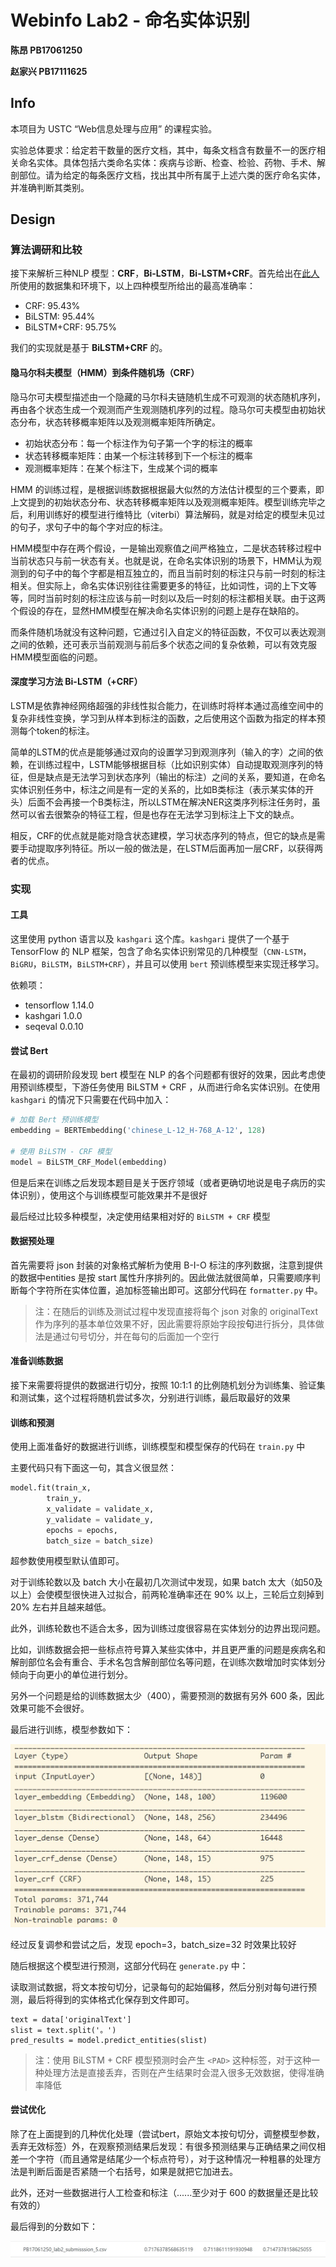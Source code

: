 # Webinfo Lab2 -  命名实体识别

**陈昂 PB17061250**

**赵家兴 PB17111625**

## Info

本项目为 USTC “Web信息处理与应用” 的课程实验。

实验总体要求：给定若干数量的医疗文档，其中，每条文档含有数量不一的医疗相关命名实体。具体包括六类命名实体：疾病与诊断、检查、检验、药物、手术、解剖部位。请为给定的每条医疗文档，找出其中所有属于上述六类的医疗命名实体，并准确判断其类别。

## Design

### 算法调研和比较

接下来解析三种NLP 模型：**CRF**，**Bi-LSTM**，**Bi-LSTM+CRF**。首先给出在[此人](https://zhuanlan.zhihu.com/p/61227299?tdsourcetag=s_pctim_aiomsg)所使用的数据集和环境下，以上四种模型所给出的最高准确率：

- CRF: 95.43%
- BiLSTM: 95.44%
- BiLSTM+CRF: 95.75%

我们的实现就是基于 **BiLSTM+CRF** 的。

#### 隐马尔科夫模型（HMM）到条件随机场（CRF）

隐马尔可夫模型描述由一个隐藏的马尔科夫链随机生成不可观测的状态随机序列，再由各个状态生成一个观测而产生观测随机序列的过程。隐马尔可夫模型由初始状态分布，状态转移概率矩阵以及观测概率矩阵所确定。

- 初始状态分布：每一个标注作为句子第一个字的标注的概率
- 状态转移概率矩阵：由某一个标注转移到下一个标注的概率
- 观测概率矩阵：在某个标注下，生成某个词的概率

HMM 的训练过程，是根据训练数据根据最大似然的方法估计模型的三个要素，即上文提到的初始状态分布、状态转移概率矩阵以及观测概率矩阵。模型训练完毕之后，利用训练好的模型进行维特比（viterbi）算法解码，就是对给定的模型未见过的句子，求句子中的每个字对应的标注。

HMM模型中存在两个假设，一是输出观察值之间严格独立，二是状态转移过程中当前状态只与前一状态有关。也就是说，在命名实体识别的场景下，HMM认为观测到的句子中的每个字都是相互独立的，而且当前时刻的标注只与前一时刻的标注相关。但实际上，命名实体识别往往需要更多的特征，比如词性，词的上下文等等，同时当前时刻的标注应该与前一时刻以及后一时刻的标注都相关联。由于这两个假设的存在，显然HMM模型在解决命名实体识别的问题上是存在缺陷的。

而条件随机场就没有这种问题，它通过引入自定义的特征函数，不仅可以表达观测之间的依赖，还可表示当前观测与前后多个状态之间的复杂依赖，可以有效克服HMM模型面临的问题。

#### 深度学习方法 Bi-LSTM（+CRF）

LSTM是依靠神经网络超强的非线性拟合能力，在训练时将样本通过高维空间中的复杂非线性变换，学习到从样本到标注的函数，之后使用这个函数为指定的样本预测每个token的标注。

简单的LSTM的优点是能够通过双向的设置学习到观测序列（输入的字）之间的依赖，在训练过程中，LSTM能够根据目标（比如识别实体）自动提取观测序列的特征，但是缺点是无法学习到状态序列（输出的标注）之间的关系，要知道，在命名实体识别任务中，标注之间是有一定的关系的，比如B类标注（表示某实体的开头）后面不会再接一个B类标注，所以LSTM在解决NER这类序列标注任务时，虽然可以省去很繁杂的特征工程，但是也存在无法学习到标注上下文的缺点。

相反，CRF的优点就是能对隐含状态建模，学习状态序列的特点，但它的缺点是需要手动提取序列特征。所以一般的做法是，在LSTM后面再加一层CRF，以获得两者的优点。

### 实现

#### 工具

这里使用 python 语言以及 `kashgari` 这个库。`kashgari` 提供了一个基于 TensorFlow 的 NLP 框架，包含了命名实体识别常见的几种模型（`CNN-LSTM`，`BiGRU`，`BiLSTM`，`BiLSTM+CRF`），并且可以使用 `bert` 预训练模型来实现迁移学习。

依赖项：

+   tensorflow 1.14.0
+   kashgari 1.0.0
+   seqeval 0.0.10

#### 尝试 Bert

在最初的调研阶段发现 bert 模型在 NLP 的各个问题都有很好的效果，因此考虑使用预训练模型，下游任务使用 BiLSTM + CRF ，从而进行命名实体识别。在使用 `kashgari` 的情况下只需要在代码中加入：

```python
# 加载 Bert 预训练模型
embedding = BERTEmbedding('chinese_L-12_H-768_A-12', 128)

# 使用 BiLSTM - CRF 模型
model = BiLSTM_CRF_Model(embedding)
```

但是后来在训练之后发现本题目是关于医疗领域（或者更确切地说是电子病历的实体识别），使用这个与训练模型可能效果并不是很好

最后经过比较多种模型，决定使用结果相对好的 `BiLSTM + CRF` 模型

#### 数据预处理

首先需要将 json 封装的对象格式解析为使用 B-I-O 标注的序列数据，注意到提供的数据中entities 是按 start 属性升序排列的。因此做法就很简单，只需要顺序判断每个字符所在实体位置，追加标签输出即可。这部分代码在 `formatter.py` 中。

>   注：在随后的训练及测试过程中发现直接将每个 json 对象的 originalText 作为序列的基本单位效果不好，因此需要将原始字段按**句**进行拆分，具体做法是通过句号切分，并在每句的后面加一个空行

#### 准备训练数据

接下来需要将提供的数据进行切分，按照 10:1:1 的比例随机划分为训练集、验证集和测试集，这个过程将随机尝试多次，分别进行训练，最后取最好的效果

#### 训练和预测

使用上面准备好的数据进行训练，训练模型和模型保存的代码在 `train.py` 中

主要代码只有下面这一句，其含义很显然：

```python
model.fit(train_x,
        train_y,
        x_validate = validate_x,
        y_validate = validate_y,
        epochs = epochs,
        batch_size = batch_size)
```

超参数使用模型默认值即可。

对于训练轮数以及 batch 大小在最初几次测试中发现，如果 batch 太大（如50及以上）会使模型很快进入过拟合，前两轮准确率还在 90% 以上，三轮后立刻掉到 20% 左右并且越来越低。

此外，训练轮数也不适合太多，因为训练过度很容易在实体划分的边界出现问题。

比如，训练数据会把一些标点符号算入某些实体中，并且更严重的问题是疾病名和解剖部位名会有重合、手术名包含解剖部位名等问题，在训练次数增加时实体划分倾向于向更小的单位进行划分。

另外一个问题是给的训练数据太少（400），需要预测的数据有另外 600 条，因此效果可能不会很好。

最后进行训练，模型参数如下：

![params](README.assets/params.jpg)

经过反复调参和尝试之后，发现 epoch=3，batch_size=32 时效果比较好

随后根据这个模型进行预测，这部分代码在 `generate.py` 中：

读取测试数据，将文本按句切分，记录每句的起始偏移，然后分别对每句进行预测，最后将得到的实体格式化保存到文件即可。

```
text = data['originalText']
slist = text.split('。')
pred_results = model.predict_entities(slist)
```

>   注：使用 BiLSTM + CRF 模型预测时会产生 `<PAD>` 这种标签，对于这种一种处理方法是直接丢弃，否则在产生结果时会混入很多无效数据，使得准确率降低 

#### 尝试优化

除了在上面提到的几种优化处理（尝试bert，原始文本按句切分，调整模型参数，丢弃无效标签）外，在观察预测结果后发现：有很多预测结果与正确结果之间仅相差一个字符（而且通常是结尾少一个标点符号），对于这种情况一种粗暴的处理方法是判断后面是否紧随一个右括号，如果是就把它加进去。

此外，还对一些数据进行人工检查和标注（......至少对于 600 的数据量还是比较有效的）

最后得到的分数如下：

![score](README.assets/score.jpg)

